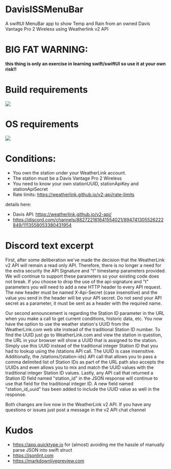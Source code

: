 # DavisISSMenuBar
 A swiftUI MenuBar app to show Temp and Rain from an owned Davis Vantage Pro 2 Wireless using Weatherlink v2 API

# BIG FAT WARNING:
**this thing is only an exercise in learning swift/swiftUI so use it at your own risk!!**

# Build requirements
<p align="left">
    <img src="https://img.shields.io/badge/Xcode-15.2-brightgreen.svg" />
</p>

# OS requirements
<p align="left">
    <img src="https://img.shields.io/badge/macOS-14.2-brightgreen.svg" />
</p>

# Conditions:
* You own the station under your WeatherLink account.
* The station must be a Davis Vantage Pro 2  Wireless
* You need to know your own stationUUID, stationApiKey and stationApiSecret
* Rate limits: https://weatherlink.github.io/v2-api/rate-limits

details here:

* Davis API: https://weatherlink.github.io/v2-api/
* https://discord.com/channels/882722161641554021/894741305526222849/1113558053380431954





# Discord text excerpt



First, after some deliberation we've made the decision that the WeatherLink v2 API will remain a read only API. Therefore, there is no longer a need for the extra security the API Signature and "t" timestamp parameters provided. We will continue to support these parameters so your existing code does not break. If you choose to drop the use of the api-signature and "t" parameters you will need to add a new HTTP header to every API request. The new header must be named X-Api-Secret (case insensitive) and the value you send in the header will be your API secret. Do not send your API secret as a parameter, it must be sent as a header with the required name.

Our second announcement is regarding the Station ID parameter in the URL when you make a call to get current conditions, historic data, etc. You now have the option to use the weather station's UUID from the WeatherLink.com web site instead of the traditional Station ID number. To find the UUID just go to WeatherLink.com and view the station in question, the URL in your browser will show a UUID that is assigned to the station. Simply use this UUID instead of the traditional integer Station ID that you had to lookup using the /stations API call. The UUID is case insensitive. Additionally, the /stations/{station-ids} API call that allows you to pass a comma delimited list of Station IDs as part of the URL path also accepts the UUIDs and even allows you to mix and match the UUID values with the traditional integer Station ID values. Lastly, any API call that returned a Station ID field named "station_id" in the JSON response will continue to use that field for the traditional integer ID. A new field named "station_id_uuid" has been added to include the UUID value as well in the response.

Both changes are live now in the WeatherLink v2 API. If you have any questions or issues just post a message in the v2 API chat channel


# Kudos

* https://app.quicktype.io for (almost) avoiding me the hassle of manually parse JSON into swift struct
* https://jsonlint.com
* https://markdownlivepreview.com



